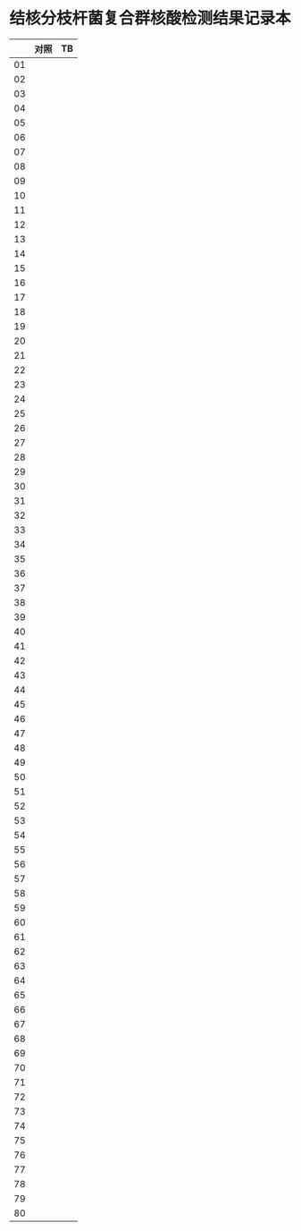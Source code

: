 # 结核分枝杆菌复合群核酸检测结果记录本

|    | 对照 | TB |
|----|----|----|
| 01 |    |    |
| 02 |    |    |
| 03 |    |    |
| 04 |    |    |
| 05 |    |    |
| 06 |    |    |
| 07 |    |    |
| 08 |    |    |
| 09 |    |    |
| 10 |    |    |
| 11 |    |    |
| 12 |    |    |
| 13 |    |    |
| 14 |    |    |
| 15 |    |    |
| 16 |    |    |
| 17 |    |    |
| 18 |    |    |
| 19 |    |    |
| 20 |    |    |
| 21 |    |    |
| 22 |    |    |
| 23 |    |    |
| 24 |    |    |
| 25 |    |    |
| 26 |    |    |
| 27 |    |    |
| 28 |    |    |
| 29 |    |    |
| 30 |    |    |
| 31 |    |    |
| 32 |    |    |
| 33 |    |    |
| 34 |    |    |
| 35 |    |    |
| 36 |    |    |
| 37 |    |    |
| 38 |    |    |
| 39 |    |    |
| 40 |    |    |
| 41 |    |    |
| 42 |    |    |
| 43 |    |    |
| 44 |    |    |
| 45 |    |    |
| 46 |    |    |
| 47 |    |    |
| 48 |    |    |
| 49 |    |    |
| 50 |    |    |
| 51 |    |    |
| 52 |    |    |
| 53 |    |    |
| 54 |    |    |
| 55 |    |    |
| 56 |    |    |
| 57 |    |    |
| 58 |    |    |
| 59 |    |    |
| 60 |    |    |
| 61 |    |    |
| 62 |    |    |
| 63 |    |    |
| 64 |    |    |
| 65 |    |    |
| 66 |    |    |
| 67 |    |    |
| 68 |    |    |
| 69 |    |    |
| 70 |    |    |
| 71 |    |    |
| 72 |    |    |
| 73 |    |    |
| 74 |    |    |
| 75 |    |    |
| 76 |    |    |
| 77 |    |    |
| 78 |    |    |
| 79 |    |    |
| 80 |    |    |


